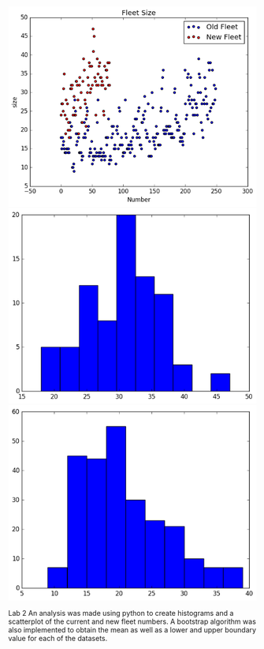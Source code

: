 ![logo](./scaterplot.png?raw=true)
![logo](./HistogramCurrent.png?raw=true)
![logo](./HistogramNew.png?raw=true)

Lab 2
An analysis was made using python to create histograms and a scatterplot of the current and new fleet numbers.
A bootstrap algorithm was also implemented to obtain the mean as well as a lower and upper boundary value for each of the datasets. 